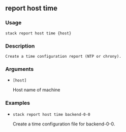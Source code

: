 ## report host time

### Usage

`stack report host time {host}`

### Description


	Create a time configuration report (NTP or chrony).

	

### Arguments

* `[host]`

   Host name of machine


### Examples

* `stack report host time backend-0-0`

   Create a time configuration file for backend-0-0.



